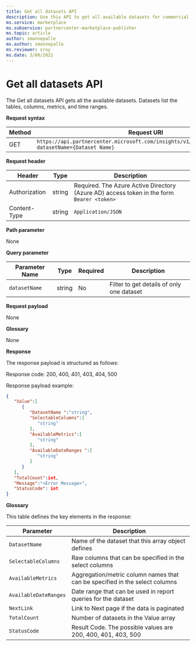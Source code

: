 ```yaml
---
title: Get all datasets API
description: Use this API to get all available datasets for commercial marketplace analytics. 
ms.service: marketplace 
ms.subservice: partnercenter-marketplace-publisher
ms.topic: article
author: smannepalle
ms.author: smannepalle
ms.reviewer: sroy
ms.date: 3/08/2021
---
```


# Get all datasets API

The Get all datasets API gets all the available datasets. Datasets list the tables, columns, metrics, and time ranges.

**Request syntax**

| **Method** | **Request URI** |
| --- | --- |
| GET | `https://api.partnercenter.microsoft.com/insights/v1/cmp/ScheduledDataset?datasetName={Dataset Name}` |

**Request header**

| **Header** | **Type** | **Description** |
| --- | --- | --- |
| Authorization | string | Required. The Azure Active Directory (Azure AD) access token in the form `Bearer <token>` |
| Content-Type | string | `Application/JSON` |

**Path parameter**

None

**Query parameter**

| **Parameter Name** | **Type** | **Required** | **Description** |
| --- | --- | --- | --- |
| `datasetName` | string | No | Filter to get details of only one dataset |

**Request payload**

None

**Glossary**

None

**Response**

The response payload is structured as follows:

Response code: 200, 400, 401, 403, 404, 500

Response payload example:

```json
{
   "Value":[
      {
         "DatasetName ":"string",
         "SelectableColumns":[
            "string"
         ],
         "AvailableMetrics":[
            "string"
         ],
         "AvailableDateRanges ":[
            "string"
         ]
      }
   ],
   "TotalCount":int,
   "Message":"<Error Message>",
   "StatusCode": int
}
```

**Glossary**

This table defines the key elements in the response:

| **Parameter** | **Description** |
| --- | --- |
| `DatasetName` | Name of the dataset that this array object defines |
| `SelectableColumns` | Raw columns that can be specified in the select columns |
| `AvailableMetrics` | Aggregation/metric column names that can be specified in the select columns |
| `AvailableDateRanges` | Date range that can be used in report queries for the dataset |
| `NextLink` | Link to Next page if the data is paginated |
| `TotalCount` | Number of datasets in the Value array |
| `StatusCode` | Result Code. The possible values are 200, 400, 401, 403, 500 |
